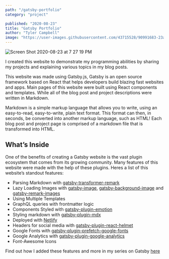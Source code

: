 ```yaml
---
path: "/gatsby-portfolio"
category: "project"

published: "2020-08-23"
title: "Gatsby Portfolio"   
author: "Tyler Campbell"
image: "https://user-images.githubusercontent.com/43715528/90991683-23a46000-e579-11ea-81bd-f35baac4804d.png"
---
```

![Screen Shot 2020-08-23 at 7 27 19 PM](https://user-images.githubusercontent.com/43715528/90991683-23a46000-e579-11ea-81bd-f35baac4804d.png)

I created this website to demonstrate my programming abilities by sharing my projects and explaining various topics in my blog posts. 

This website was made using Gatsby.js, Gatsby is an open source framework based on React that helps developers build blazing fast websites and apps. Main pages of this website were built using React components and templates. While all of the blog post and project descriptions were written in Markdown.

Markdown is a simple markup language that allows you to write, using an easy-to-read, easy-to-write, plain text format. This format can then, in seconds, be converted into another markup language, such as HTML! Each blog post and project page is comprised of a markdown file that is transformed into HTML.

## What’s Inside
One of the benefits of creating a Gatsby website is the vast plugin ecosystem that comes from its growing community. Many features of this website were made with the help of these plugins.  Heres a list of this website’s standout features:

* Parsing Markdown with [gatsby-transformer-remark](https://www.gatsbyjs.org/packages/gatsby-transformer-remark/)
* Lazy Loading Images with [gatsby-image](https://www.gatsbyjs.org/packages/gatsby-image/), [gatsby-background-image](https://www.gatsbyjs.org/packages/gatsby-background-image/) and [gatsby-remark-images](https://www.gatsbyjs.org/packages/gatsby-remark-images/)
* Using Multiple Templates 
* GraphQL queries with frontmatter logic
* Components Styled with [gatsby-plugin-emotion](https://www.gatsbyjs.org/packages/gatsby-plugin-emotion/)
* Styling markdown with [gatsby-plugin-mdx](https://www.gatsbyjs.org/packages/gatsby-plugin-mdx/)
* Deployed with [Netlify](https://www.netlify.com/)
* Headers for social media with [gatsby-plugin-react-helmet](https://www.gatsbyjs.org/packages/gatsby-plugin-react-helmet/)
* Google Fonts with [gatsby-plugin-prefetch-google-fonts](https://www.gatsbyjs.org/packages/gatsby-plugin-prefetch-google-fonts/)
* Google Analytics with [gatsby-plugin-google-analytics](https://www.gatsbyjs.org/packages/gatsby-plugin-google-analytics/)
* Font-Awesome Icons

Find out how I added these features and more in my series on Gatsby [here](link_to_page)

